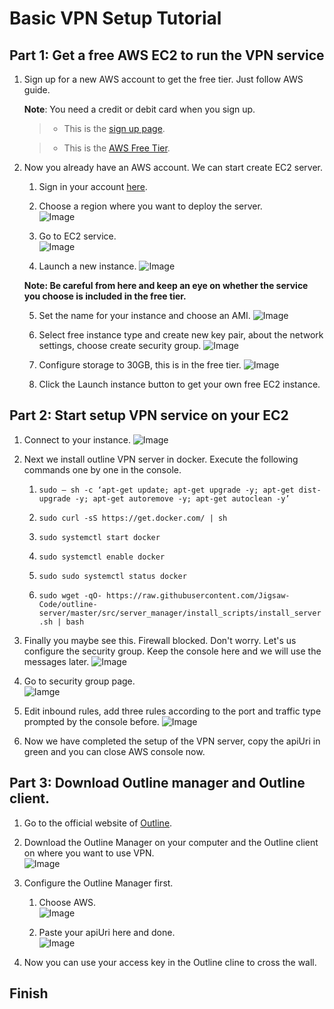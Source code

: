 # Basic VPN Setup Tutorial   
## **Part 1**: Get a free AWS EC2 to run the VPN service  

1. Sign up for a new AWS account to get the free tier. Just follow AWS guide.  

    **Note**: You need a credit or debit card when you sign up.

    > - This is the [sign up page](https://portal.aws.amazon.com/billing/signup#/start/email "Sign up your account").  

    > - This is the [AWS Free Tier](https://aws.amazon.com/cn/free "Learn about the free tier").  
  
2. Now you already have an AWS account. We can start create EC2 server.

    1. Sign in your account [here](https://aws.amazon.com/cn/console/).  

    2. Choose a region where you want to deploy the server.  
    ![Image](./Images/choose_region.png)

    3. Go to EC2 service.  
    ![Image](./Images/goto_EC2.png)

    4. Launch a new instance.
    ![Image](./Images/Launch_instance.png)

    **Note: Be careful from here and keep an eye on whether the service you choose is included in the free tier.**  

    5. Set the name for your instance and choose an AMI.
    ![Image](./Images/choose_AMI.png)

    6. Select free instance type and create new key pair, about the network settings, choose create security group.
    ![Image](./Images/Instance_type.png)

    7. Configure storage to 30GB, this is in the free tier.
    ![Image](./Images/Configure_storage.png)

    8. Click the Launch instance button to get your own free EC2 instance.


## Part 2: Start setup VPN service on your EC2

1. Connect to your instance.
![Image](./Images/connect_instance.png)  

2. Next we install outline VPN server in docker. Execute the following commands one by one in the console.  

    1. `` sudo — sh -c ‘apt-get update; apt-get upgrade -y; apt-get dist-upgrade -y; apt-get autoremove -y; apt-get autoclean -y’ ``  

    2. ``sudo curl -sS https://get.docker.com/ | sh``  

    3. ``sudo systemctl start docker``  

    4. ``sudo systemctl enable docker``  

    5. ``sudo sudo systemctl status docker``

    6. ``sudo wget -qO- https://raw.githubusercontent.com/Jigsaw-Code/outline-server/master/src/server_manager/install_scripts/install_server.sh | bash``
    
3. Finally you maybe see this. Firewall blocked. Don't worry. Let's us configure the security group. Keep the console here and we will use the messages later.
![Image](./Images/start_result.png)

4. Go to security group page.  
![Iamge](./Images/security_group.png)  

5. Edit inbound rules, add three rules according to the port and traffic type prompted by the console before.
![Image](./Images/add_rules.png)

6. Now we have completed the setup of the VPN server, copy the apiUri in green and you can close AWS console now.


## Part 3: Download Outline manager and Outline client.
1. Go to the official website of [Outline](https://getoutline.org/).  

2. Download the Outline Manager on your computer and the Outline client on where you want to use VPN.  
![Image](./Images/Outline.png)

3. Configure the Outline Manager first.
    1. Choose AWS.  
    ![Image](./Images/choose_AWS_in_Outline_manager.png)  

    2. Paste your apiUri here and done.  
    ![Image](./Images/Outline_Manager_done.png)

4. Now you can use your access key in the Outline cline to cross the wall.

## Finish